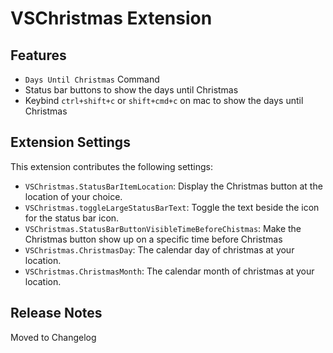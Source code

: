 # VSChristmas Extension

## Features

- `Days Until Christmas` Command
- Status bar buttons to show the days until Christmas
- Keybind `ctrl+shift+c` or `shift+cmd+c` on mac to show the days until Christmas

## Extension Settings

This extension contributes the following settings:

- `VSChristmas.StatusBarItemLocation`: Display the Christmas button at the location of your choice.
- `VSChristmas.toggleLargeStatusBarText`: Toggle the text beside the icon for the status bar icon.
- `VSChristmas.StatusBarButtonVisibleTimeBeforeChistmas`: Make the Christmas button show up on a specific time before Christmas
- `VSChristmas.ChristmasDay`: The calendar day of christmas at your location.
- `VSChristmas.ChristmasMonth`: The calendar month of christmas at your location.

## Release Notes

Moved to Changelog

